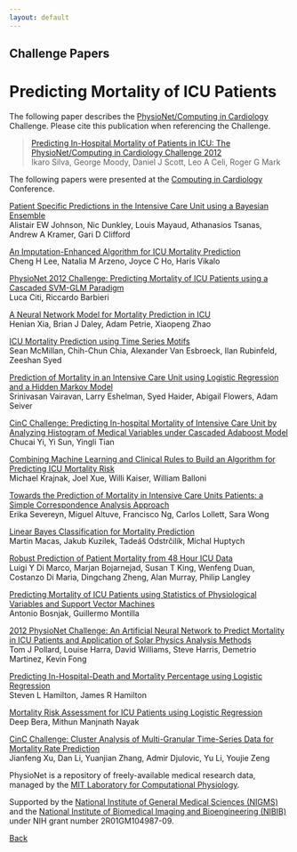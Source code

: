 ```yaml
---
layout: default
---
```


## Challenge Papers 

# Predicting Mortality of ICU Patients 

The following paper describes the [PhysioNet/Computing in
Cardiology](http://www.cinc.org/) Challenge. Please cite this
publication when referencing the Challenge.

> [Predicting In-Hospital Mortality of Patients in ICU: The
> PhysioNet/Computing in Cardiology Challenge
> 2012](http://www.cinc.org/archives/2012/pdf/0245.pdf "0245.pdf (in new window)")\
> Ikaro Silva, George Moody, Daniel J Scott, Leo A Celi, Roger G Mark

The following papers were presented at the [Computing in
Cardiology](http://www.cinc.org/) Conference.

[Patient Specific Predictions in the Intensive Care Unit using a
Bayesian
Ensemble](http://www.cinc.org/archives/2012/pdf/0249.pdf "0249.pdf (in new window)")\
Alistair EW Johnson, Nic Dunkley, Louis Mayaud, Athanasios Tsanas,
Andrew A Kramer, Gari D Clifford

[An Imputation-Enhanced Algorithm for ICU Mortality
Prediction](http://www.cinc.org/archives/2012/pdf/0253.pdf "0253.pdf (in new window)")\
Cheng H Lee, Natalia M Arzeno, Joyce C Ho, Haris Vikalo

[PhysioNet 2012 Challenge: Predicting Mortality of ICU Patients using a
Cascaded SVM-GLM
Paradigm](http://www.cinc.org/archives/2012/pdf/0257.pdf "0257.pdf (in new window)")\
Luca Citi, Riccardo Barbieri

[A Neural Network Model for Mortality Prediction in
ICU](http://www.cinc.org/archives/2012/pdf/0261.pdf "0261.pdf (in new window)")\
Henian Xia, Brian J Daley, Adam Petrie, Xiaopeng Zhao

[ICU Mortality Prediction using Time Series
Motifs](http://www.cinc.org/archives/2012/pdf/0265.pdf "0265.pdf (in new window)")\
Sean McMillan, Chih-Chun Chia, Alexander Van Esbroeck, Ilan Rubinfeld,
Zeeshan Syed

[Prediction of Mortality in an Intensive Care Unit using Logistic
Regression and a Hidden Markov
Model](http://www.cinc.org/archives/2012/pdf/0393.pdf "0393.pdf (in new window)")\
Srinivasan Vairavan, Larry Eshelman, Syed Haider, Abigail Flowers, Adam
Seiver

[CinC Challenge: Predicting In-hospital Mortality of Intensive Care Unit
by Analyzing Histogram of Medical Variables under Cascaded Adaboost
Model](http://www.cinc.org/archives/2012/pdf/0397.pdf "0397.pdf (in new window)")\
Chucai Yi, Yi Sun, Yingli Tian

[Combining Machine Learning and Clinical Rules to Build an Algorithm for
Predicting ICU Mortality
Risk](http://www.cinc.org/archives/2012/pdf/0401.pdf "0401.pdf (in new window)")\
Michael Krajnak, Joel Xue, Willi Kaiser, William Balloni

[Towards the Prediction of Mortality in Intensive Care Units Patients: a
Simple Correspondence Analysis
Approach](http://www.cinc.org/archives/2012/pdf/0469.pdf "0469.pdf (in new window)")\
Erika Severeyn, Miguel Altuve, Francisco Ng, Carlos Lollett, Sara Wong

[Linear Bayes Classification for Mortality
Prediction](http://www.cinc.org/archives/2012/pdf/0473.pdf "0473.pdf (in new window)")\
Martin Macas, Jakub Kuzilek, Tadeáš Odstrčilík, Michal Huptych

[Robust Prediction of Patient Mortality from 48 Hour ICU
Data](http://www.cinc.org/archives/2012/pdf/0477.pdf "0477.pdf (in new window)")\
Luigi Y Di Marco, Marjan Bojarnejad, Susan T King, Wenfeng Duan,
Costanzo Di Maria, Dingchang Zheng, Alan Murray, Philip Langley

[Predicting Mortality of ICU Patients using Statistics of Physiological
Variables and Support Vector
Machines](http://www.cinc.org/archives/2012/pdf/0481.pdf "0481.pdf (in new window)")\
Antonio Bosnjak, Guillermo Montilla

[2012 PhysioNet Challenge: An Artificial Neural Network to Predict
Mortality in ICU Patients and Application of Solar Physics Analysis
Methods](http://www.cinc.org/archives/2012/pdf/0485.pdf "0485.pdf (in new window)")\
Tom J Pollard, Louise Harra, David Williams, Steve Harris, Demetrio
Martinez, Kevin Fong

[Predicting In-Hospital-Death and Mortality Percentage using Logistic
Regression](http://www.cinc.org/archives/2012/pdf/0489.pdf "0489.pdf (in new window)")\
Steven L Hamilton, James R Hamilton

[Mortality Risk Assessment for ICU Patients using Logistic
Regression](http://www.cinc.org/archives/2012/pdf/0493.pdf "0493.pdf (in new window)")\
Deep Bera, Mithun Manjnath Nayak

[CinC Challenge: Cluster Analysis of Multi-Granular Time-Series Data for
Mortality Rate
Prediction](http://www.cinc.org/archives/2012/pdf/0497.pdf "0497.pdf (in new window)")\
Jianfeng Xu, Dan Li, Yuanjian Zhang, Admir Djulovic, Yu Li, Youjie Zeng

PhysioNet is a repository of freely-available medical research data,
managed by the [MIT Laboratory for Computational
Physiology](http://lcp.mit.edu/).

Supported by the [National Institute of General Medical Sciences
(NIGMS)](http://www.nigms.nih.gov/) and the [National Institute of
Biomedical Imaging and Bioengineering
(NIBIB)](https://www.nibib.nih.gov/) under NIH grant number
2R01GM104987-09.

[Back](../)
